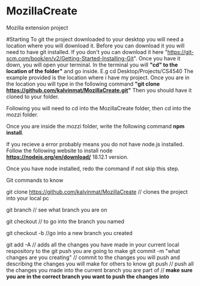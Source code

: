 # MozillaCreate
Mozilla extension project


#Starting
To git the project downloaded to your desktop you will need a location where you will download it. 
Before you can download it you will need to have git installed. 
If you don't you can download it here "https://git-scm.com/book/en/v2/Getting-Started-Installing-Git".
Once you have it down, you will open your terminal.
In the terminal you will **"cd" to the location of the folder"** and go inside.
E.g cd Desktop/Projects/CS4540
The example provided is the location where i have my project.
Once you are in the location you will type in the following command **"git clone https://github.com/kalvinmat/MozillaCreate.git"**
Then you should have it cloned to your folder.

Following you will need to cd into the MozillaCreate folder, then cd into the mozzi folder.

Once you are inside the mozzi folder, write the following command **npm install**.

If you recieve a error probably means you do not have node.js installed.
Follow the following website to install node **https://nodejs.org/en/download/** 18.12.1 version.

Once you have node installed, redo the command if not skip this step.


Git commands to know

git clone https://github.com/kalvinmat/MozillaCreate
    // clones the project into your local pc

git branch 
    // see what branch you are on

git checkout <branch name>
    // to go into the branch you named

git checkout -b <new branch name>
    //go into a new branch you created

git add -A 
    // adds all the changes you have made in your current local respository to the git push you are going to make
git commit -m "what changes are you creating"
    // commit to the changes you will push and describing the changes you will make for others to know
git push
    // push all the changes you made into the current branch you are part of
    // **make sure you are in the correct branch you want to push the changes into**